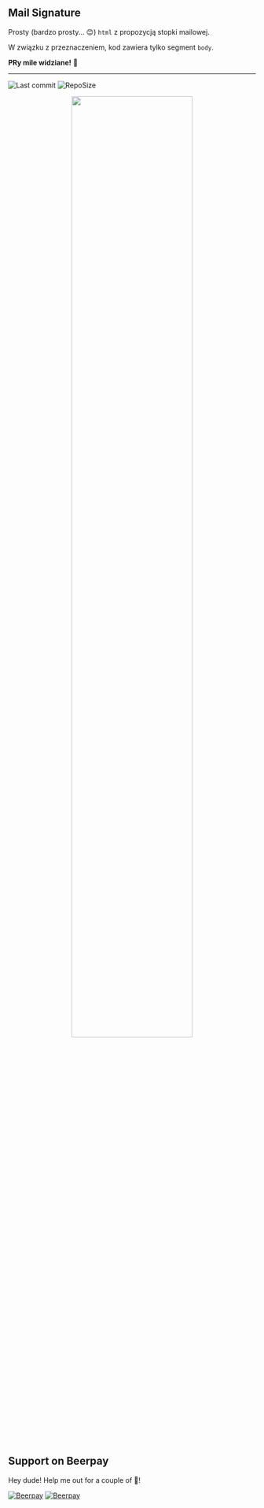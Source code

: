 ## Mail Signature

Prosty (bardzo prosty... :blush:) `html` z propozycją stopki mailowej.

W związku z przeznaczeniem, kod zawiera tylko segment `body`.


**PRy mile widziane!** :rocket:

---

![Last commit](https://img.shields.io/github/last-commit/Casprovy/mail-signat-Ignibit)
![RepoSize](https://img.shields.io/github/repo-size/Casprovy/mail-signat-Ignibit?color=ff69b4)

<p align="center">
<img src="https://res.cloudinary.com/ohcash/image/upload/v1586202681/mailsign/ScreenshotMailSign.png" width="70% alt="screenshot">
  <p>
  
  
## Support on Beerpay
Hey dude! Help me out for a couple of :beers:!

[![Beerpay](https://beerpay.io/Casprovy/casprovy-landing-page/badge.svg?style=beer-square)](https://beerpay.io/Casprovy/casprovy-landing-page)  [![Beerpay](https://beerpay.io/Casprovy/casprovy-landing-page/make-wish.svg?style=flat-square)](https://beerpay.io/Casprovy/casprovy-landing-page?focus=wish)
